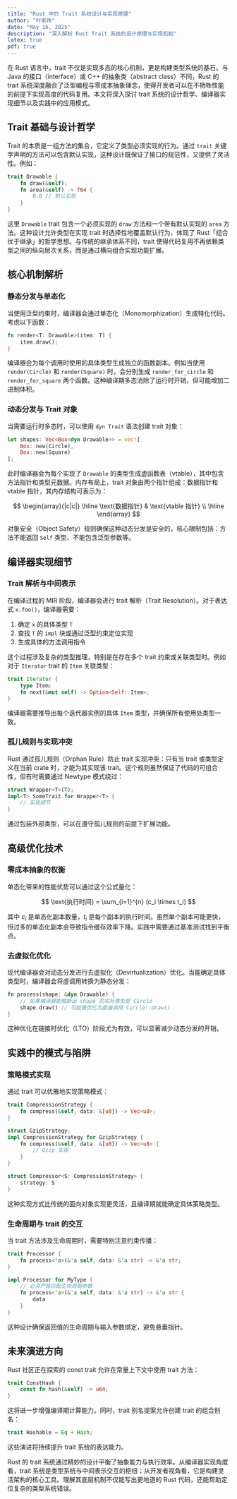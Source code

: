 ```yaml
---
title: "Rust 中的 Trait 系统设计与实现原理"
author: "叶家炜"
date: "May 16, 2025"
description: "深入解析 Rust Trait 系统的设计原理与实现机制"
latex: true
pdf: true
---
```



在 Rust 语言中，trait 不仅是实现多态的核心机制，更是构建类型系统的基石。与 Java 的接口（interface）或 C++ 的抽象类（abstract class）不同，Rust 的 trait 系统深度融合了泛型编程与零成本抽象理念，使得开发者可以在不牺牲性能的前提下实现高度的代码复用。本文将深入探讨 trait 系统的设计哲学、编译器实现细节以及实践中的应用模式。

## Trait 基础与设计哲学

Trait 的本质是一组方法的集合，它定义了类型必须实现的行为。通过 `trait` 关键字声明的方法可以包含默认实现，这种设计既保证了接口的规范性，又提供了灵活性。例如：

```rust
trait Drawable {
    fn draw(&self);
    fn area(&self) -> f64 {
        0.0 // 默认实现
    }
}
```

这里 `Drawable` trait 包含一个必须实现的 `draw` 方法和一个带有默认实现的 `area` 方法。这种设计允许类型在实现 trait 时选择性地覆盖默认行为，体现了 Rust「组合优于继承」的哲学思想。与传统的继承体系不同，trait 使得代码复用不再依赖类型之间的纵向层次关系，而是通过横向组合实现功能扩展。

## 核心机制解析

### 静态分发与单态化

当使用泛型约束时，编译器会通过单态化（Monomorphization）生成特化代码。考虑以下函数：

```rust
fn render<T: Drawable>(item: T) {
    item.draw();
}
```

编译器会为每个调用时使用的具体类型生成独立的函数副本。例如当使用 `render(Circle)` 和 `render(Square)` 时，会分别生成 `render_for_circle` 和 `render_for_square` 两个函数。这种编译期多态消除了运行时开销，但可能增加二进制体积。

### 动态分发与 Trait 对象

当需要运行时多态时，可以使用 `dyn Trait` 语法创建 trait 对象：

```rust
let shapes: Vec<Box<dyn Drawable>> = vec![
    Box::new(Circle),
    Box::new(Square)
];
```

此时编译器会为每个实现了 `Drawable` 的类型生成虚函数表（vtable），其中包含方法指针和类型元数据。内存布局上，trait 对象由两个指针组成：数据指针和 vtable 指针，其内存结构可表示为：

$$
\begin{array}{|c|c|}
\hline
\text{数据指针} & \text{vtable 指针} \\
\hline
\end{array}
$$

对象安全（Object Safety）规则确保这种动态分发是安全的，核心限制包括：方法不能返回 `Self` 类型、不能包含泛型参数等。

## 编译器实现细节

### Trait 解析与中间表示

在编译过程的 MIR 阶段，编译器会进行 trait 解析（Trait Resolution）。对于表达式 `x.foo()`，编译器需要：

1. 确定 `x` 的具体类型 `T`
2. 查找 `T` 的 `impl` 块或通过泛型约束定位实现
3. 生成具体的方法调用指令

这个过程涉及复杂的类型推理，特别是在存在多个 trait 约束或关联类型时。例如对于 `Iterator` trait 的 `Item` 关联类型：

```rust
trait Iterator {
    type Item;
    fn next(&mut self) -> Option<Self::Item>;
}
```

编译器需要推导出每个迭代器实例的具体 `Item` 类型，并确保所有使用处类型一致。

### 孤儿规则与实现冲突

Rust 通过孤儿规则（Orphan Rule）防止 trait 实现冲突：只有当 trait 或类型定义在当前 crate 时，才能为其实现该 trait。这个规则虽然保证了代码的可组合性，但有时需要通过 Newtype 模式绕过：

```rust
struct Wrapper<T>(T);
impl<T> SomeTrait for Wrapper<T> {
    // 实现细节
}
```

通过包装外部类型，可以在遵守孤儿规则的前提下扩展功能。

## 高级优化技术

### 零成本抽象的权衡

单态化带来的性能优势可以通过这个公式量化：

$$
\text{执行时间} = \sum_{i=1}^{n} (c_i \times t_i)
$$

其中 $c_i$ 是单态化副本数量，$t_i$ 是每个副本的执行时间。虽然单个副本可能更快，但过多的单态化副本会导致指令缓存效率下降。实践中需要通过基准测试找到平衡点。

### 去虚拟化优化

现代编译器会对动态分发进行去虚拟化（Devirtualization）优化。当能确定具体类型时，编译器会将虚调用转换为静态分发：

```rust
fn process(shape: &dyn Drawable) {
    // 如果编译器能推断出 shape 的实际类型是 Circle
    shape.draw() // 可能被优化为直接调用 Circle::draw()
}
```

这种优化在链接时优化（LTO）阶段尤为有效，可以显著减少动态分发的开销。

## 实践中的模式与陷阱

### 策略模式实现

通过 trait 可以优雅地实现策略模式：

```rust
trait CompressionStrategy {
    fn compress(&self, data: &[u8]) -> Vec<u8>;
}

struct GzipStrategy;
impl CompressionStrategy for GzipStrategy {
    fn compress(&self, data: &[u8]) -> Vec<u8> {
        // Gzip 实现
    }
}

struct Compressor<S: CompressionStrategy> {
    strategy: S
}
```

这种实现方式比传统的面向对象实现更灵活，且编译期就能确定具体策略类型。

### 生命周期与 trait 的交互

当 trait 方法涉及生命周期时，需要特别注意约束传播：

```rust
trait Processor {
    fn process<'a>(&'a self, data: &'a str) -> &'a str;
}

impl Processor for MyType {
    // 必须严格匹配生命周期参数
    fn process<'a>(&'a self, data: &'a str) -> &'a str {
        data
    }
}
```

这种设计确保返回值的生命周期与输入参数绑定，避免悬垂指针。

## 未来演进方向

Rust 社区正在探索的 const trait 允许在常量上下文中使用 trait 方法：

```rust
trait ConstHash {
    const fn hash(&self) -> u64;
}
```

这将进一步增强编译期计算能力。同时，trait 别名提案允许创建 trait 的组合别名：

```rust
trait Hashable = Eq + Hash;
```

这些演进将持续提升 trait 系统的表达能力。


Rust 的 trait 系统通过精妙的设计平衡了抽象能力与执行效率。从编译器实现角度看，trait 系统是类型系统与中间表示交互的枢纽；从开发者视角看，它是构建灵活架构的核心工具。理解其底层机制不仅能写出更地道的 Rust 代码，还能帮助定位复杂的类型系统错误。
